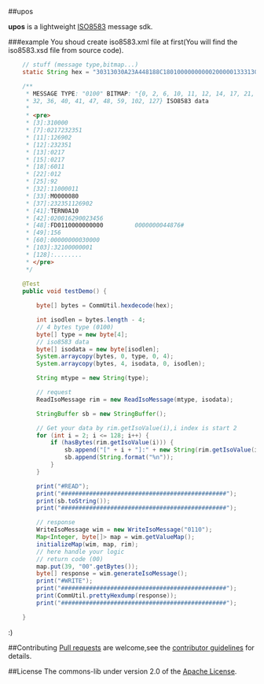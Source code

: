 ##upos

**upos** is a lightweight [ISO8583][] message sdk.


###example
You shoud create iso8583.xml file at first(You will find the  iso8583.xsd  file from source code).
```java
	// stuff (message type,bitmap...)
	static String hex = "30313030A23A448188C1801000000000020000013331303030303032313732333233353131323639303232333233353130323137303231373630313130313239323038313130303030313130384D303030303038303233323335313132363930325445524E304131303032303031363239303032333435363033384644303131303030303030303030302020202020202020203030303030303030343438373623313536303134303030303030303030333030303031313332313030303030303031B33FCBFFD612A316";

	/**
	 * MESSAGE TYPE: "0100" BITMAP: "{0, 2, 6, 10, 11, 12, 14, 17, 21, 24, 31,
	 * 32, 36, 40, 41, 47, 48, 59, 102, 127} ISO8583 data
	 * 
	 * <pre>
	 * [3]:310000
	 * [7]:0217232351
	 * [11]:126902
	 * [12]:232351
	 * [13]:0217
	 * [15]:0217
	 * [18]:6011
	 * [22]:012
	 * [25]:92
	 * [32]:11000011
	 * [33]:M0000080
	 * [37]:232351126902
	 * [41]:TERN0A10
	 * [42]:020016290023456
	 * [48]:FD0110000000000         0000000044876#
	 * [49]:156
	 * [60]:00000000030000
	 * [103]:32100000001
	 * [128]:........
	 * </pre>
	 */
	 
	@Test
	public void testDemo() {

		byte[] bytes = CommUtil.hexdecode(hex);

		int isodlen = bytes.length - 4;
		// 4 bytes type (0100)
		byte[] type = new byte[4];
		// iso8583 data
		byte[] isodata = new byte[isodlen];
		System.arraycopy(bytes, 0, type, 0, 4);
		System.arraycopy(bytes, 4, isodata, 0, isodlen);

		String mtype = new String(type);

		// request
		ReadIsoMessage rim = new ReadIsoMessage(mtype, isodata);

		StringBuffer sb = new StringBuffer();

		// Get your data by rim.getIsoValue(i),i index is start 2
		for (int i = 2; i <= 128; i++) {
			if (hasBytes(rim.getIsoValue(i))) {
				sb.append("[" + i + "]:" + new String(rim.getIsoValue(i)));
				sb.append(String.format("%n"));
			}
		}

		print("#READ");
		print("###############################################");
		print(sb.toString());
		print("###############################################");

		// response
		WriteIsoMessage wim = new WriteIsoMessage("0110");
		Map<Integer, byte[]> map = wim.getValueMap();
		initializeMap(wim, map, rim);
		// here handle your logic
		// return code (00)
		map.put(39, "00".getBytes());
		byte[] response = wim.generateIsoMessage();
		print("#WRITE");
		print("###############################################");
		print(CommUtil.prettyHexdump(response));
		print("###############################################");

	}

```

:)


##Contributing
[Pull requests][] are welcome,see the [contributor guidelines][] for details.

##License 
The commons-lib under version 2.0 of the [Apache License][].




[ISO8583]: https://en.wikipedia.org/wiki/ISO_8583 "wiki"
[Pull requests]: https://help.github.com/articles/using-pull-requests "Pull requests"
[Apache License]: http://www.apache.org/licenses/LICENSE-2.0 "Apache License, Version 2.0"
[contributor guidelines]: https://github.com/rockagen/upos/blob/master/CONTRIBUTING.md "contributor guidelines"

